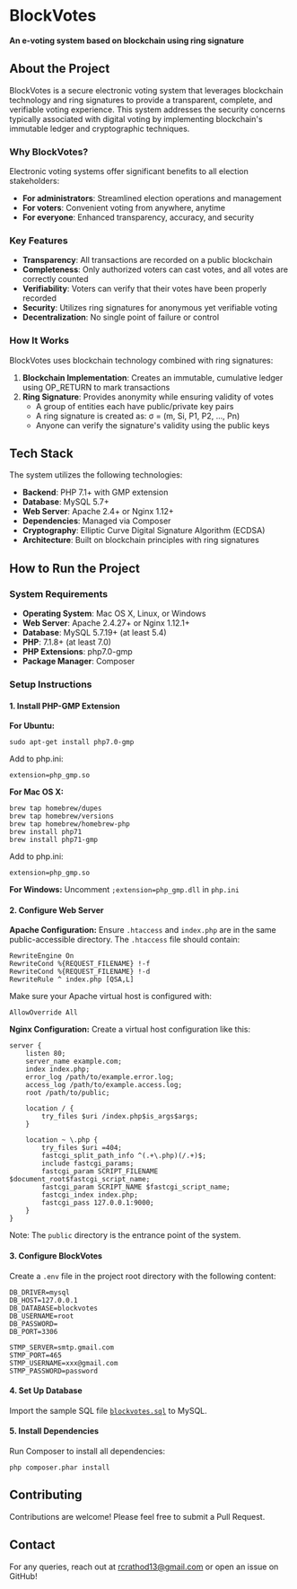 # BlockVotes

**An e-voting system based on blockchain using ring signature**

## About the Project

BlockVotes is a secure electronic voting system that leverages blockchain technology and ring signatures to provide a transparent, complete, and verifiable voting experience. This system addresses the security concerns typically associated with digital voting by implementing blockchain's immutable ledger and cryptographic techniques.

### Why BlockVotes?

Electronic voting systems offer significant benefits to all election stakeholders:
- **For administrators**: Streamlined election operations and management
- **For voters**: Convenient voting from anywhere, anytime
- **For everyone**: Enhanced transparency, accuracy, and security

### Key Features

- **Transparency**: All transactions are recorded on a public blockchain
- **Completeness**: Only authorized voters can cast votes, and all votes are correctly counted
- **Verifiability**: Voters can verify that their votes have been properly recorded
- **Security**: Utilizes ring signatures for anonymous yet verifiable voting
- **Decentralization**: No single point of failure or control

### How It Works

BlockVotes uses blockchain technology combined with ring signatures:

1. **Blockchain Implementation**: Creates an immutable, cumulative ledger using OP_RETURN to mark transactions
2. **Ring Signature**: Provides anonymity while ensuring validity of votes
   - A group of entities each have public/private key pairs
   - A ring signature is created as: σ = (m, Si, P1, P2, ..., Pn)
   - Anyone can verify the signature's validity using the public keys

## Tech Stack

The system utilizes the following technologies:

- **Backend**: PHP 7.1+ with GMP extension
- **Database**: MySQL 5.7+
- **Web Server**: Apache 2.4+ or Nginx 1.12+
- **Dependencies**: Managed via Composer
- **Cryptography**: Elliptic Curve Digital Signature Algorithm (ECDSA)
- **Architecture**: Built on blockchain principles with ring signatures

## How to Run the Project

### System Requirements

- **Operating System**: Mac OS X, Linux, or Windows
- **Web Server**: Apache 2.4.27+ or Nginx 1.12.1+
- **Database**: MySQL 5.7.19+ (at least 5.4)
- **PHP**: 7.1.8+ (at least 7.0)
- **PHP Extensions**: php7.0-gmp
- **Package Manager**: Composer

### Setup Instructions

#### 1. Install PHP-GMP Extension

**For Ubuntu:**
```
sudo apt-get install php7.0-gmp
```
Add to php.ini:
```
extension=php_gmp.so
```

**For Mac OS X:**
```
brew tap homebrew/dupes
brew tap homebrew/versions
brew tap homebrew/homebrew-php
brew install php71
brew install php71-gmp
```
Add to php.ini:
```
extension=php_gmp.so
```

**For Windows:**
Uncomment `;extension=php_gmp.dll` in `php.ini`

#### 2. Configure Web Server

**Apache Configuration:**
Ensure `.htaccess` and `index.php` are in the same public-accessible directory.
The `.htaccess` file should contain:
```
RewriteEngine On
RewriteCond %{REQUEST_FILENAME} !-f
RewriteCond %{REQUEST_FILENAME} !-d
RewriteRule ^ index.php [QSA,L]
```

Make sure your Apache virtual host is configured with:
```
AllowOverride All
```

**Nginx Configuration:**
Create a virtual host configuration like this:
```
server {
    listen 80;
    server_name example.com;
    index index.php;
    error_log /path/to/example.error.log;
    access_log /path/to/example.access.log;
    root /path/to/public;

    location / {
        try_files $uri /index.php$is_args$args;
    }

    location ~ \.php {
        try_files $uri =404;
        fastcgi_split_path_info ^(.+\.php)(/.+)$;
        include fastcgi_params;
        fastcgi_param SCRIPT_FILENAME $document_root$fastcgi_script_name;
        fastcgi_param SCRIPT_NAME $fastcgi_script_name;
        fastcgi_index index.php;
        fastcgi_pass 127.0.0.1:9000;
    }
}
```

Note: The `public` directory is the entrance point of the system.

#### 3. Configure BlockVotes

Create a `.env` file in the project root directory with the following content:
```
DB_DRIVER=mysql
DB_HOST=127.0.0.1
DB_DATABASE=blockvotes
DB_USERNAME=root
DB_PASSWORD=
DB_PORT=3306

STMP_SERVER=smtp.gmail.com
STMP_PORT=465
STMP_USERNAME=xxx@gmail.com
STMP_PASSWORD=password
```

#### 4. Set Up Database

Import the sample SQL file [`blockvotes.sql`](https://gist.github.com/yfgeek/75c53298d59f335c65a6cc03703ec02e) to MySQL.

#### 5. Install Dependencies

Run Composer to install all dependencies:
```
php composer.phar install
```
## Contributing

Contributions are welcome! Please feel free to submit a Pull Request.

## Contact
For any queries, reach out at rcrathod13@gmail.com or open an issue on GitHub!
